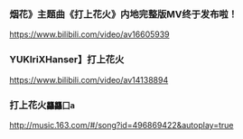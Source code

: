 ### 烟花》主题曲《打上花火》内地完整版MV终于发布啦！
https://www.bilibili.com/video/av16605939
### YUKIriXHanser】打上花火
https://www.bilibili.com/video/av14138894
### 打上花火`龘龘囗a`
http://music.163.com/#/song?id=496869422&autoplay=true